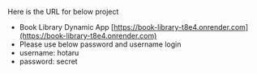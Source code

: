 Here is the URL for below project

- Book Library Dynamic App [https://book-library-t8e4.onrender.com](https://book-library-t8e4.onrender.com)
- Please use below password and username login
- username: hotaru
- password: secret
